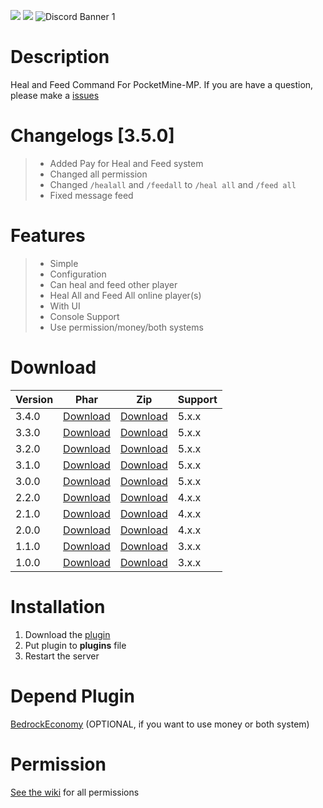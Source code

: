 [![](https://poggit.pmmp.io/shield.state/HealAndFeed)](https://poggit.pmmp.io/p/HealAndFeed) 
[![](https://poggit.pmmp.io/shield.dl.total/HealAndFeed)](https://poggit.pmmp.io/p/HealAndFeed)
![Discord Banner 1](https://discordapp.com/api/guilds/1121026138525945956/widget.png?style=banner1)

# Description
Heal and Feed Command For PocketMine-MP. If you are have a question, please make a [issues](https://github.com/Kylan1940/HealAndFeed/issues/new)

# Changelogs [3.5.0]
>- Added Pay for Heal and Feed system
>- Changed all permission
>- Changed ```/healall``` and ```/feedall``` to ```/heal all``` and ```/feed all```
>- Fixed message feed

# Features
>- Simple
>- Configuration
>- Can heal and feed other player
>- Heal All and Feed All online player(s)
>- With UI 
>- Console Support
>- Use permission/money/both systems

# Download
| Version | Phar | Zip | Support |
|---|---|---|---|
| 3.4.0 | [Download](https://poggit.pmmp.io/p/HealAndFeed/3.4.0) | [Download](https://github.com/Kylan1940/HealAndFeed/archive/refs/tags/3.4.0.zip) | 5.x.x |
| 3.3.0 | [Download](https://poggit.pmmp.io/p/HealAndFeed/3.3.0) | [Download](https://github.com/Kylan1940/HealAndFeed/archive/refs/tags/3.3.0.zip) | 5.x.x |
| 3.2.0 | [Download](https://poggit.pmmp.io/p/HealAndFeed/3.2.0) | [Download](https://github.com/Kylan1940/HealAndFeed/archive/refs/tags/3.2.0.zip) | 5.x.x |
| 3.1.0 | [Download](https://poggit.pmmp.io/p/HealAndFeed/3.1.0) | [Download](https://github.com/Kylan1940/HealAndFeed/archive/refs/tags/3.1.0.zip) | 5.x.x |
| 3.0.0 | [Download](https://poggit.pmmp.io/p/HealAndFeed/3.0.0) | [Download](https://github.com/Kylan1940/HealAndFeed/archive/refs/tags/3.0.0.zip) | 5.x.x |
| 2.2.0 | [Download](https://poggit.pmmp.io/p/HealAndFeed/2.2.0) | [Download](https://github.com/Kylan1940/HealAndFeed/archive/refs/tags/2.2.0.zip) | 4.x.x |
| 2.1.0 | [Download](https://poggit.pmmp.io/p/HealAndFeed/2.1.0) | [Download](https://github.com/Kylan1940/HealAndFeed/archive/refs/tags/2.1.0.zip) | 4.x.x |
| 2.0.0 | [Download](https://poggit.pmmp.io/p/HealAndFeed/2.0.0) | [Download](https://github.com/Kylan1940/HealAndFeed/archive/refs/tags/2.0.0.zip) | 4.x.x |
| 1.1.0 | [Download](https://poggit.pmmp.io/p/HealAndFeed/1.1.0) | [Download](https://github.com/Kylan1940/HealAndFeed/archive/refs/tags/1.1.0.zip) | 3.x.x |
| 1.0.0 | [Download](https://poggit.pmmp.io/p/HealAndFeed/1.0.0) | [Download](https://github.com/Kylan1940/HealAndFeed/archive/refs/tags/1.0.0.zip) | 3.x.x |

# Installation
1. Download the [plugin](https://github.com/Kylan1940/HealAndFeed/releases/download/3.5.0/HealAndFeed_v3.5.0.phar)
2. Put plugin to **plugins** file
3. Restart the server

# Depend Plugin
[BedrockEconomy](https://poggit.pmmp.io/p/BedrockEconomy) (OPTIONAL, if you want to use money or both system)

# Permission
[See the wiki](https://github.com/Kylan1940/HealAndFeed/wiki/HealAndFeed-Commands) for all permissions